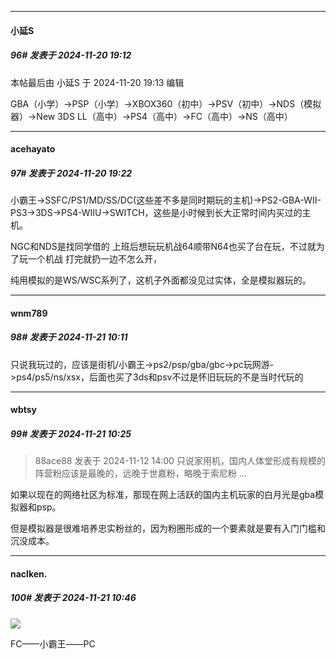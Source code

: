 ﻿
*****

####  小延S  
##### 96#       发表于 2024-11-20 19:12

 本帖最后由 小延S 于 2024-11-20 19:13 编辑 

GBA（小学）→PSP（小学）→XBOX360（初中）→PSV（初中）→NDS（模拟器）→New 3DS LL（高中）→PS4（高中）→FC（高中）→NS（高中）


*****

####  acehayato  
##### 97#       发表于 2024-11-20 19:22

小霸王→SSFC/PS1/MD/SS/DC(这些差不多是同时期玩的主机)→PS2-GBA-WII-PS3→3DS→PS4-WIIU→SWITCH，这些是小时候到长大正常时间内买过的主机。

NGC和NDS是找同学借的 上班后想玩玩机战64顺带N64也买了台在玩，不过就为了玩一个机战 打完就扔一边不怎么开，

纯用模拟的是WS/WSC系列了，这机子外面都没见过实体，全是模拟器玩的。


*****

####  wnm789  
##### 98#       发表于 2024-11-21 10:11

只说我玩过的，应该是街机/小霸王-&gt;ps2/psp/gba/gbc-&gt;pc玩网游-&gt;ps4/ps5/ns/xsx，后面也买了3ds和psv不过是怀旧玩玩的不是当时代玩的


*****

####  wbtsy  
##### 99#       发表于 2024-11-21 10:25

<blockquote>88ace88 发表于 2024-11-12 14:00
只说家用机，国内人体堂形成有规模的阵营粉应该是最晚的，远晚于世嘉粉，略晚于索尼粉 ...</blockquote>
如果以现在的网络社区为标准，那现在网上活跃的国内主机玩家的白月光是gba模拟器和psp。

但是模拟器是很难培养忠实粉丝的，因为粉圈形成的一个要素就是要有入门门槛和沉没成本。


*****

####  naclken.  
##### 100#       发表于 2024-11-21 10:46

<img src="https://static.saraba1st.com/image/smiley/face2017/067.png" referrerpolicy="no-referrer">

FC——小霸王——PC

